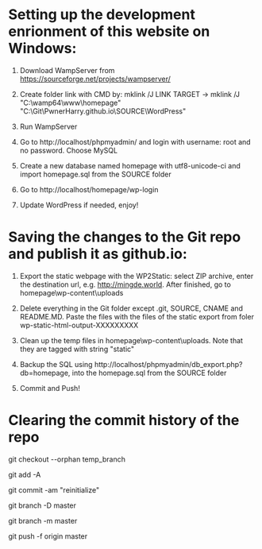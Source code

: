 # Setting up the development enrionment of this website on Windows:

1. Download WampServer from https://sourceforge.net/projects/wampserver/

2. Create folder link with CMD by: mklink /J LINK TARGET -> mklink /J "C:\wamp64\www\homepage" "C:\Git\PwnerHarry.github.io\SOURCE\WordPress"

3. Run WampServer

4. Go to http://localhost/phpmyadmin/ and login with username: root and no password. Choose MySQL

5. Create a new database named homepage with utf8-unicode-ci and import homepage.sql from the SOURCE folder

6. Go to http://localhost/homepage/wp-login

7. Update WordPress if needed, enjoy!

# Saving the changes to the Git repo and publish it as github.io:

1. Export the static webpage with the WP2Static: select ZIP archive, enter the destination url, e.g. http://mingde.world. After finished, go to homepage\wp-content\uploads

2. Delete everything in the Git folder except .git, SOURCE, CNAME and README.MD. Paste the files with the files of the static export from foler wp-static-html-output-XXXXXXXXX

3. Clean up the temp files in homepage\wp-content\uploads. Note that they are tagged with string "static"

4. Backup the SQL using http://localhost/phpmyadmin/db_export.php?db=homepage, into the homepage.sql from the SOURCE folder

5. Commit and Push!

# Clearing the commit history of the repo

git checkout --orphan temp_branch

git add -A

git commit -am "reinitialize"

git branch -D master

git branch -m master

git push -f origin master